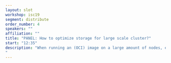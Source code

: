 ```yaml
---
layout: slot
workshop: isc19
segment: distribute
order_number: 4
speakers: ""
affiliation: ""
title: "PANEL: How to optimize storage for large scale cluster?"
start: "12:35"
description: "When running an (OCI) image on a large amount of nodes, each node downloads the image and create a snapshot to start the container in.<br>HPC runtimes tend to create a snapshot that resides on a shared file-system. This slot will discuss the benefits and drawbacks.
"
---
```

